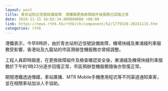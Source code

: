 ```yaml
---
layout: post
title: 青衣站附近信號設備故障　港鐵稱更換故障組件後服務已回復正常
date: 2024-11-15 16:03:34.000000000 +08:00
link: https://news.rthk.hk/rthk/ch/component/k2/1779328-20241115.htm
categories: rthk
---
```


港鐵表示，今早8時許，由於青衣站附近信號設備故障，機場快綫及東涌綫列車服務受影響，香港站及九龍站的市區預辦登機服務亦曾經調整。
 
工程人員即時跟進，在更換故障組件及檢查確認安全後，東涌綫及機場快綫列車服務於下午約1時23分逐步回復正常，市區預辦登機服務隨後亦恢復正常。
 
期間港鐵透過傳媒，車站廣播、MTR Mobile手機應用程式等不同渠道通知乘客，並在相關車站加派人手協助。
